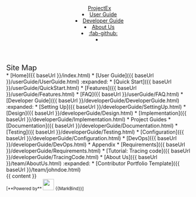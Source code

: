 <head-bottom>
  <link rel="stylesheet" href="{{baseUrl}}/stylesheets/main.css">
</head-bottom>

<header sticky>
  <navbar type="dark">
    <a slot="brand" href="{{baseUrl}}/index.html" title="Home" class="navbar-brand">ProjectEx</a>
    <li><a highlight-on="sibling-or-child" href="{{baseUrl}}/userGuide/UserGuide.html" class="nav-link">User Guide</a></li>
    <li><a highlight-on="sibling-or-child" href="{{baseUrl}}/developerGuide/DeveloperGuide.html" class="nav-link">Developer Guide</a></li>
    <li><a highlight-on="sibling-or-child" href="{{baseUrl}}/team/AboutUs.html" class="nav-link">About Us</a></li>
    <li><a href="https://github.com/se-edu" target="_blank" class="nav-link"><md>:fab-github:</md></a>
    </li>
    <li slot="right">
      <form class="navbar-form">
        <searchbar :data="searchData" placeholder="Search" :on-hit="searchCallback" menu-align-right></searchbar>
      </form>
    </li>
  </navbar>
</header>

<div id="flex-body">
  <nav id="site-nav">
    <div class="site-nav-top">
      <div class="fw-bold mb-2" style="font-size: 1.25rem;">Site Map</div>
    </div>
    <div class="nav-component slim-scroll">
      <site-nav>
* [Home]({{ baseUrl }}/index.html)
* [User Guide]({{ baseUrl }}/userGuide/UserGuide.html) :expanded:
  * [Quick Start]({{ baseUrl }}/userGuide/QuickStart.html)
  * [Features]({{ baseUrl }}/userGuide/Features.html)
  * [FAQ]({{ baseUrl }}/userGuide/FAQ.html)
* [Developer Guide]({{ baseUrl }}/developerGuide/DeveloperGuide.html) :expanded:
  * [Setting Up]({{ baseUrl }}/developerGuide/SettingUp.html)
  * [Design]({{ baseUrl }}/developerGuide/Design.html)
  * [Implementation]({{ baseUrl }}/developerGuide/Implementation.html)
  * Project Guides
    * [Documentation]({{ baseUrl }}/developerGuide/Documentation.html)
    * [Testing]({{ baseUrl }}/developerGuide/Testing.html)
    * [Configuration]({{ baseUrl }}/developerGuide/Configuration.html)
    * [DevOps]({{ baseUrl }}/developerGuide/DevOps.html)
  * Appendix
    * [Requirements]({{ baseUrl }}/developerGuide/Requirements.html)
* [Tutorial: Tracing code]({{ baseUrl }}/developerGuide/TracingCode.html)
* [About Us]({{ baseUrl }}/team/AboutUs.html) :expanded:
  * [Contributor Portfolio Template]({{ baseUrl }}/team/johndoe.html)
      </site-nav>
    </div>
  </nav>
  <div id="content-wrapper">
    {{ content }}
  </div>
  <nav id="page-nav">
    <div class="nav-component slim-scroll">
      <page-nav />
    </div>
  </nav>
  <scroll-top-button></scroll-top-button>
</div>

<footer>
  <!-- Support MarkBind by including a link to us on your landing page! -->
  <div class="text-center">
    <small>[<md>**Powered by**</md> <img src="https://markbind.org/favicon.ico" width="30"> {{MarkBind}}]</small>
  </div>
</footer>
